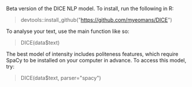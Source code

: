 Beta version of the DICE NLP model. To install, run the following in R:

> devtools::install_github("https://github.com/myeomans/DICE")

To analyse your text, use the main function like so:

> DICE(data$text)

The best model of intensity includes politeness features, which require SpaCy to be installed on your computer in advance. To access this model, try:

> DICE(data$text, parser="spacy")


